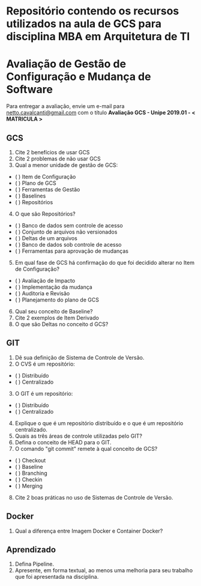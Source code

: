 # Repositório contendo os recursos utilizados na aula de GCS para disciplina MBA em Arquitetura de TI

# Avaliação de Gestão de Configuração e Mudança de Software

Para entregar a avaliação, envie um e-mail para netto.cavalcanti@gmail.com com o título **Avaliação GCS - Unipe 2019.01 - < MATRICULA >**

## GCS

1. Cite 2 benefícios de usar GCS
2. Cite 2 problemas de não usar GCS
3. Qual a menor unidade de gestão de GCS:
  * (  ) Item de Configuração
  * (  ) Plano de GCS
  * (  ) Ferramentas de Gestão
  * (  ) Baselines
  * (  ) Repositórios
4. O que são Repositórios?
  * (  ) Banco de dados sem controle de acesso
  * (  ) Conjunto de arquivos não versionados
  * (  ) Deltas de um arquivos
  * (  ) Banco de dados sob controle de acesso
  * (  ) Ferramentas para aprovação de mudanças
5. Em qual fase de GCS há confirmação do que foi decidido alterar no Item de Configuração?
  * (  ) Avaliação de Impacto
  * (  ) Implementação da mudança
  * (  ) Auditoria e Revisão
  * (  ) Planejamento do plano de GCS
6. Qual seu conceito de Baseline?
7. Cite 2 exemplos de Item Derivado
8. O que são Deltas no conceito d GCS?

## GIT

1. Dê sua definição de Sistema de Controle de Versão.
2. O CVS é um repositório:
  * (  ) Distribuído
  * (  ) Centralizado
3. O GIT é um repositório:
  * (  ) Distribuído
  * (  ) Centralizado
4. Explique o que é um repositório distribuído e o que é um repositório centralizado.
5. Quais as três áreas de controle utilizadas pelo GIT?
6. Defina o conceito de HEAD para o GIT.
7. O comando "git commit" remete à qual conceito de GCS?
  * (  ) Checkout
  * (  ) Baseline
  * (  ) Branching
  * (  ) Checkin
  * (  ) Merging
8. Cite 2 boas práticas no uso de Sistemas de Controle de Versão.

## Docker

1. Qual a diferença entre Imagem Docker e Container Docker?

## Aprendizado

1. Defina Pipeline.
2. Apresente, em forma textual, ao menos uma melhoria para seu trabalho que foi apresentada na disciplina.
